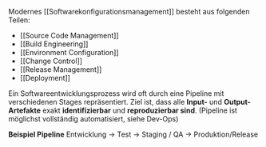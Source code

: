 Modernes [[Softwarekonfigurationsmanagement]] besteht aus folgenden Teilen:
- [[Source Code Management]]
- [[Build Engineering]]
- [[Environment Configuration]]
- [[Change Control]]
- [[Release Management]]
- [[Deployment]]

Ein Softwareentwicklungsprozess wird oft durch eine Pipeline mit verschiedenen Stages repräsentiert. Ziel ist, dass alle **Input-** und **Output-Artefakte** exakt **identifizierbar** und **reproduzierbar sind**. (Pipeline ist möglichst vollständig automatisiert, siehe Dev-Ops)


**Beispiel Pipeline**
Entwicklung  ->  Test  ->  Staging / QA  ->  Produktion/Release
